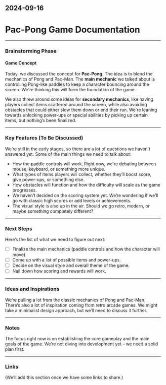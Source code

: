 ## 2024-09-16

# Pac-Pong Game Documentation

---

### Brainstorming Phase

#### Game Concept  
Today, we discussed the concept for **Pac-Pong**. The idea is to blend the mechanics of Pong and Pac-Man. The **main mechanic** we talked about is controlling Pong-like paddles to keep a character bouncing around the screen. We're thinking this will form the foundation of the game.  

We also threw around some ideas for **secondary mechanics**, like having players collect items scattered around the screen, while also avoiding obstacles that could either slow them down or end their run. We're leaning towards unlocking power-ups or special abilities by picking up certain items, but nothing’s been finalized.

---

### Key Features (To Be Discussed)  
We’re still in the early stages, so there are a lot of questions we haven’t answered yet. Some of the main things we need to talk about:
- How the paddle controls will work. Right now, we're debating between mouse, keyboard, or something more unique.
- What types of items players will collect, whether they’ll boost score, give power-ups, or something else.
- How obstacles will function and how the difficulty will scale as the game progresses.
- We haven’t decided on the scoring system yet. We’re wondering if we’ll go with classic high scores or add levels or achievements.
- The visual style is also up in the air. Should we go retro, modern, or maybe something completely different?

---

### Next Steps  
Here’s the list of what we need to figure out next:  
- [ ] Finalize the main mechanics (paddle controls and how the character will move).  
- [ ] Come up with a list of possible items and power-ups.  
- [ ] Decide on the visual style and overall theme of the game.  
- [ ] Nail down how scoring and rewards will work.  

---

### Ideas and Inspirations  
We’re pulling a lot from the classic mechanics of Pong and Pac-Man. There’s also a lot of inspiration coming from retro arcade games. We might take a minimalist design approach, but we’ll need to discuss it further.

---

### Notes  
The focus right now is on establishing the core gameplay and the main goals of the game. We’re not diving into development yet – we need a solid plan first.

---

### Links  
(We’ll add this section once we have some links to share.)  
